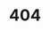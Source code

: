 ---
title: '404'
template: splash
editUrl: false
hero:
  title: '404'
  tagline: Maaf Halaman yang anda cari tidak tersedia
---